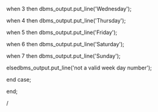 when 3 then dbms_output.put_line('Wednesday'); 

when 4 then dbms_output.put_line('Thursday'); 

when 5 then dbms_output.put_line('Friday'); 

when 6 then dbms_output.put_line('Saturday'); 

when 7 then dbms_output.put_line('Sunday'); 

elsedbms_output.put_line('not a valid week day number'); 

end case; 

end;

/
